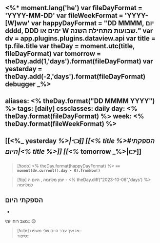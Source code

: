 <%*
moment.lang('he')
var fileDayFormat = 'YYYY-MM-DD'
var fileWeekFormat = 'YYYY-[W]ww' 
var happyDayFormat = "DD MMMM, יום dddd, DDD ימים או W שבועות מתחילת השנה."
var dv = app.plugins.plugins.dataview.api
var title = tp.file.title
var theDay = moment.utc(title, fileDayFormat)
var tomorrow  = theDay.add(1,'days').format(fileDayFormat)
var yesterday  = theDay.add(-2,'days').format(fileDayFormat)
debugger
_%>
---
aliases: <% theDay.format("DD MMMM YYYY") %>
tags: [daily]
cssclasses: daily
day: <% theDay.format(fileDayFormat) %>
week: <% theDay.format(fileWeekFormat) %>
---

## [[<%_ yesterday _%>|👈]] [[<% title %>#הספקתי היום|<% title %>]] [[<%_ tomorrow _%>|👉]]

> [!todo]  <% theDay.format(happyDayFormat) %> **`== moment(dv.current().day - 0).fromNow()`**

> [!tip]  יומן מלחמה , היום ה - <% theDay.diff("2023-10-06",'days') %> למלחמה

## הספקתי היום 
- 

מצב רוח יומי:: 😑

> [!cite] אז איך עבר היום שלי 
משפט::  
סיפור::



